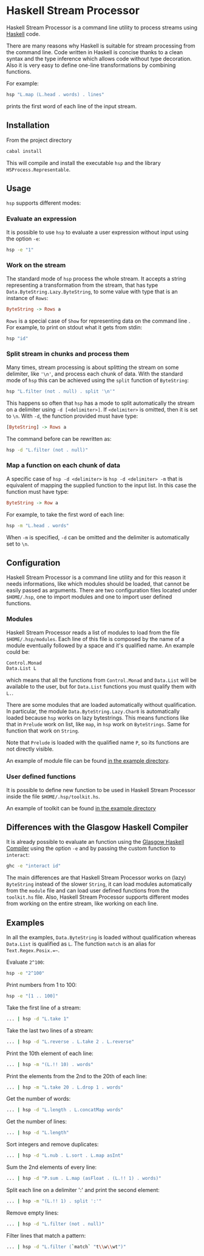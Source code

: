 # Haskell Stream Processor

Haskell Stream Processor is a command line utility to process streams
using [Haskell](http://www.haskell.org) code.

There are many reasons why Haskell is suitable for stream processing from the
command line.  Code written in Haskell is concise thanks to a clean syntax and
the type inference which allows code without type decoration. Also it is very
easy to define one-line transformations by combining functions.

For example:

```sh
hsp "L.map (L.head . words) . lines"
```

prints the first word of each line of the input stream.

## Installation

From the project directory

```sh
cabal install
```

This will compile and install the executable `hsp` and the library
`HSProcess.Representable`.

##  Usage

`hsp` supports different modes:

### Evaluate an expression

It is possible to use `hsp` to evaluate a user expression without
input using the option `-e`:

```sh
hsp -e "1"
```

### Work on the stream

The standard mode of `hsp` process the whole stream. It accepts a
string representing a transformation from the stream, that has type
`Data.ByteString.Lazy.ByteString`, to some value with type that is an
instance of `Rows`:

```haskell
ByteString -> Rows a
```

`Rows` is a special case of `Show` for representing data on the
command line . For example, to print on stdout what it gets from stdin:

```sh
hsp "id"
```

### Split stream in chunks and process them

Many times, stream processing is about splitting the stream on some delimiter,
like `'\n'`, and process each chunk of data. With the standard mode of
`hsp` this can be achieved using the `split` function of `ByteString`:

```sh
hsp "L.filter (not . null) . split '\n'"
```

This happens so often that `hsp` has a mode to split automatically the
stream on a delimiter using `-d [<delimiter>]`.  If
`<delimiter>` is omitted, then it is set to `\n`. With `-d`, the
function provided must have type:

```haskell
[ByteString] -> Rows a
```
The command before can be rewritten as:

```sh
hsp -d "L.filter (not . null)"
```

### Map a function on each chunk of data

A specific case of `hsp -d <delimiter>` is `hsp -d <delimiter> -m` that
is equivalent of mapping the supplied function to the input list. In this case
the function must have type:

```haskell
ByteString -> Row a
```

For example, to take the first word of each line:

```sh
hsp -m "L.head . words"
```

When `-m` is specified, `-d` can be omitted and the delimiter is
automatically set to `\n`.

## Configuration

Haskell Stream Processor is a command line utility and for this reason it needs
informations, like which modules should be loaded, that cannot be easily passed
as arguments. There are two configuration files located under
`$HOME/.hsp`,  one to import modules and one to import user defined
functions.

### Modules

Haskell Stream Processor reads a list of modules to load from the file
`$HOME/.hsp/modules`. Each line of this file is composed by the name of a
module eventually followed by a space and it's qualified name. An example could
be:

```sh
Control.Monad
Data.List L
```

which means that all the functions from `Control.Monad` and `Data.List`
will be available to the user, but for `Data.List` functions you must
qualify them with `L.`.

There are some modules that are loaded automatically without qualification. In particular,
the module `Data.ByteString.Lazy.Char8` is automatically loaded
because `hsp` works on lazy bytestrings. This means functions like that
in `Prelude` work on list, like `map`, in `hsp` work on
`ByteStrings`. Same for function that work on `String`.

Note that `Prelude` is loaded with the qualified name `P`, so its
functions are not directly visible.

An example of module file can be found [in the example directory](https://github.com/melrief/HSProcess/blob/master/examples/modules/modules).

### User defined functions

It is possible to define new function to be used in Haskell Stream Processor
inside the file `$HOME/.hsp/toolkit.hs`.

An example of toolkit can be found [in the example directory](https://github.com/melrief/HSProcess/blob/master/examples/toolkit/toolkit.hs)

## Differences with the Glasgow Haskell Compiler

It is already possible to evaluate an function using the
[Glasgow Haskell Compiler](http://www.haskell.org/ghc/) using the option
`-e` and by passing the custom function to `interact`:

```sh
ghc -e "interact id"
```

The main differences are that Haskell Stream Processor works on (lazy)
`ByteString` instead of the slower `String`, it can load modules
automatically from the `module` file and can load user defined functions
from the `toolkit.hs` file. Also, Haskell Stream Processor supports
different modes from working on the entire stream, like working on each line.

## Examples

In all the examples, `Data.ByteString` is loaded without qualification
whereas `Data.List` is qualified as `L`. The function `match` is an
alias for `Text.Regex.Posix.=~`.

Evaluate `2^100`:

```sh
hsp -e "2^100"
```

Print numbers from 1 to 100:

```sh
hsp -e "[1 .. 100]"
```

Take the first line of a stream:

```sh
... | hsp -d "L.take 1"
```

Take the last two lines of a stream:

```sh
... | hsp -d "L.reverse . L.take 2 . L.reverse"
```

Print the 10th element of each line:

```sh
... | hsp -m "(L.!! 10) . words"
```

Print the elements from the 2nd to the 20th of each line:

```sh
... | hsp -m "L.take 20 . L.drop 1 . words"
```

Get the number of words:

```sh
... | hsp -d "L.length . L.concatMap words"
```

Get the number of lines:

```sh
... | hsp -d "L.length"
```

Sort integers and remove duplicates:

```sh
... | hsp -d "L.nub . L.sort . L.map asInt"
```

Sum the 2nd elements of every line:

```sh
... | hsp -d "P.sum . L.map (asFloat . (L.!! 1) . words)"
```

Split each line on a delimiter ':' and print the second element:

```sh
... | hsp -m "(L.!! 1) . split ':'"
```

Remove empty lines:

```sh
... | hsp -d "L.filter (not . null)"
```

Filter lines that match a pattern:

```sh
... | hsp -d "L.filter (`match` "t\\w\\wt")"
```
